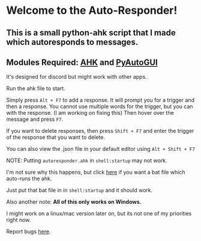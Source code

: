 # Welcome to the Auto-Responder!
## This is a small python-ahk script that I made which autoresponds to messages.
## Modules Required: [AHK](https://www.autohotkey.com/) and [PyAutoGUI](https://pypi.org/project/PyAutoGUI/)
It's designed for discord but might work with other apps.

Run the ahk file to start.

Simply press `Alt + F7` to add a response.
It will prompt you for a trigger and then a response.
You cannot use multiple words for the trigger, but you can with the response. (I am working on fixing this)
Then hover over the message and press `F7`.

If you want to delete responses, then press `Shift + F7` and enter the trigger of the response that you want to delete.

You can also view the .json file in your default editor using `Alt + Shift + F7`

NOTE: Putting `autoresponder.ahk` in `shell:startup` may not work.

I'm not sure why this happens, but click [here](https://gist.github.com/prokenz101/82c25bffde8ecdb992403f610ded5e0b) if you want a bat file which auto-runs the ahk.

Just put that bat file in in `shell:startup` and it should work.

Also another note: **All of this only works on Windows.**

I might work on a linux/mac version later on, but its not one of my priorities right now.

Report bugs [here](https://github.com/prokenz101/auto-responder/issues).
